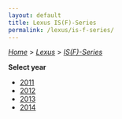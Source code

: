 ```yaml
---
layout: default
title: Lexus IS(F)-Series
permalink: /lexus/is-f-series/
---
```

[*Home*](/) > [*Lexus*](/lexus/) > [*IS(F)-Series*](/lexus/is-f-series/)

**Select year**

- [2011](/lexus/is-f-series/2011/)
- [2012](/lexus/is-f-series/2012/)
- [2013](/lexus/is-f-series/2013/)
- [2014](/lexus/is-f-series/2014/)
